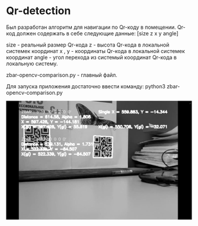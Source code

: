 # Qr-detection
Был разработан алгоритм для навигации по Qr-коду в помещении.
Qr-код должен содержать в себе следующие данные:
[size z x y angle]

size - реальный размер Qr-кода
z - высота Qr-кода в локальной системек координат
x , y - координаты Qr-кода в локальной системек координат
angle - угол перехода из системый координат Qr-кода в локальную систему.

zbar-opencv-comparison.py - главный файл.

Для запуска приложения достаточно ввести команду:
python3 zbar-opencv-comparison.py

![Image alt](https://github.com/ShayhMaksim/Qr-detection/blob/main/test/ForGithub.png)


